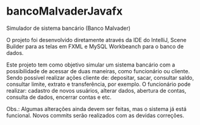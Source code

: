 # bancoMalvaderJavafx
Simulador de sistema bancário (Banco Malvader)

O projeto foi desenvolvido diretamente através da IDE do IntelliJ, Scene Builder para as telas em FXML e MySQL Workbeanch para o banco de dados.

Este projeto tem como objetivo simular um sistema bancário com a possibilidade de acessar de duas maneiras, como funcionário ou cliente. Sendo possível realizar ações cliente de: depositar, sacar, consultar saldo, consultar limite, extrato e transferência, por exemplo. O funcionário pode realizar: cadastro de novos usuários, alterar dados, abertura de contas, consulta de dados, encerrar contas e etc. 

Obs.: Algumas alterações ainda devem ser feitas, mas o sistema já está funcional. Novos commits serão realizados com as devidas correções. 
